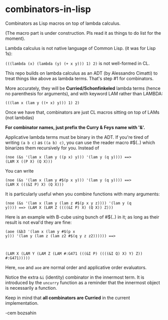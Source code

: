 # combinators-in-lisp
Combinators as Lisp macros on top of lambda calculus.

(The macro part is under construction. Pls read it as things to do list for the moment).

Lambda calculus is not native language of Common Lisp. (it was for Lisp 1s):

<code>(((lambda (x) (lambda (y) (+ x y))) 1) 2)</code> is not well-formed in CL.

This repo builds on lambda calculus as an ADT (by Alessandro Cimatti) to treat things like above as lambda terms.
That's step #1 for combinators.

More accurately, they will be <b>Curried/Schonfinkeled</b> lambda terms (hence no parenthesis for arguments), and with keyword LAM rather than LAMBDA:

<code>(((lam x (lam y ((+ x) y))) 1) 2)</code>

Once we have that, combinators are just CL macros sitting on top of LAMs (not lambdas)

<b>For combinator names, just prefix the Curry & Feys name with '&'.</b>

Applicative lambda terms must be binary in the ADT. If you're tired of writing <code>(a b c)</code> as <code>((a b) c)</code>, you can use the reader macro #$(..) which binarizes them recursively for you. Instead of 

<code>(noe (&s '(lam x (lam y ((p x) y))) '(lam y (q y)))) ==>
(LAM X ((P X) (Q X)))</code>

You can write 

<code>(noe (&s '(lam x (lam y #$(p x y))) '(lam y (q y)))) ==>
(LAM X (((&I P) X) (Q X)))</code>

It is particularly useful when you combine functions with many arguments:

<code>(noe (&s '(lam x (lam y (lam z #$(p x y z)))) '(lam y (q y)))) ==>
(LAM X (LAM Z ((((&I P) X) (Q X)) Z)))</code>

Here is an example with B-cube using bunch of #$(..) in it; as long as their result is not eval'd they are fine:

<code>(aoe (&b3 '(lam x (lam y #$(p x y))) '(lam y (lam z (lam z2 #$(q y z z2)))))) ==>

(LAM X (LAM Y (LAM Z (LAM #:G471 (((&I P) ((((&I Q) X) Y) Z)) #:G471)))))
</code>

Here, <code>noe</code> and <code>aoe</code> are normal order and applicative order evaluators.

Notice the extra <code>&i</code> (identity) combinator in the innermost term. It is introduced by
the <code>uncurry</code> function as a reminder that the innermost object is necessarily a function.

Keep in mind that <b>all combinators are Curried</b> in the current implementation.

-cem bozsahin
